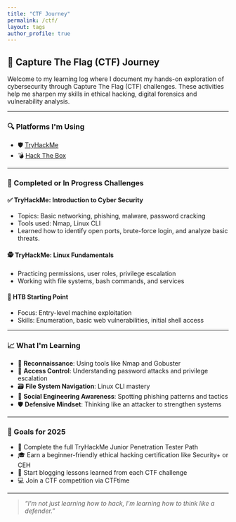 ```yaml
---
title: "CTF Journey"
permalink: /ctf/
layout: tags
author_profile: true
---
```

## 🧠 Capture The Flag (CTF) Journey

Welcome to my learning log where I document my hands-on exploration of cybersecurity through Capture The Flag (CTF) challenges. These activities help me sharpen my skills in ethical hacking, digital forensics and vulnerability analysis.

---

### 🔍 Platforms I'm Using

- 🛡️ [TryHackMe](https://tryhackme.com/)
- 💣 [Hack The Box](https://www.hackthebox.com/)

---

### 🚩 Completed or In Progress Challenges

#### ✅ TryHackMe: Introduction to Cyber Security
- Topics: Basic networking, phishing, malware, password cracking
- Tools used: Nmap, Linux CLI
- Learned how to identify open ports, brute-force login, and analyze basic threats.

#### 🕵️ TryHackMe: Linux Fundamentals
- Practicing permissions, user roles, privilege escalation
- Working with file systems, bash commands, and services

#### 🔐 HTB Starting Point
- Focus: Entry-level machine exploitation
- Skills: Enumeration, basic web vulnerabilities, initial shell access

---

### 📈 What I'm Learning

- 🧠 **Reconnaissance**: Using tools like Nmap and Gobuster  
- 🔐 **Access Control**: Understanding password attacks and privilege escalation  
- 🗃️ **File System Navigation**: Linux CLI mastery  
- 💬 **Social Engineering Awareness**: Spotting phishing patterns and tactics  
- 🛡️ **Defensive Mindset**: Thinking like an attacker to strengthen systems

---

### 🎯 Goals for 2025

- 🥇 Complete the full TryHackMe Junior Penetration Tester Path
- 🎓 Earn a beginner-friendly ethical hacking certification like Security+ or CEH
- 🧠 Start blogging lessons learned from each CTF challenge
- 💻 Join a CTF competition via CTFtime

---

> *“I’m not just learning how to hack, I’m learning how to think like a defender.”*
